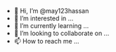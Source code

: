 - 👋 Hi, I’m @may123hassan
- 👀 I’m interested in ...
- 🌱 I’m currently learning ...
- 💞️ I’m looking to collaborate on ...
- 📫 How to reach me ...

<!---
may123hassan/may123hassan is a ✨ special ✨ repository because its `README.md` (this file) appears on your GitHub profile.
You can click the Preview link to take a look at your changes.
--->
